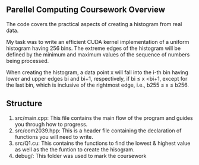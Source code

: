 ## Parellel Computing Coursework Overview
The code covers the practical aspects of creating a histogram from real data. 

My task was to write an efficient CUDA kernel implementation of a uniform histogram having 256 bins. 
The extreme edges of the histogram will be defined by the minimum and maximum values of the sequence of numbers being processed. 

When creating the histogram, a data point x will fall into the i-th bin having lower and upper edges bi and bi+1, respectively, if bi ≤ x <bi+1, except for the last bin, which is inclusive of the rightmost edge, i.e., b255 ≤ x ≤ b256.

## Structure
1. src/main.cpp: This file contains the main flow of the program and guides you through how to progress.
2. src/com2039.hpp: This is a header file containing the declaration of functions you will need to write.
3. src/Q1.cu: This contains the functions to find the lowest & highest value as well as the the funtion to create the hisogram.
4. debug/: This folder was used to mark the coursework

